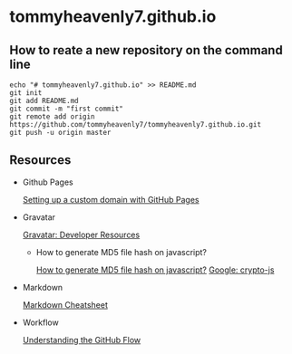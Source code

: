 # tommyheavenly7.github.io

## How to reate a new repository on the command line
```
echo "# tommyheavenly7.github.io" >> README.md
git init
git add README.md
git commit -m "first commit"
git remote add origin https://github.com/tommyheavenly7/tommyheavenly7.github.io.git
git push -u origin master
```
## Resources

* Github Pages

  [Setting up a custom domain with GitHub Pages](https://help.github.com/articles/setting-up-a-custom-domain-with-github-pages/)

* Gravatar

  [Gravatar: Developer Resources](http://en.gravatar.com/site/implement/)
  
  + How to generate MD5 file hash on javascript?
    
    [How to generate MD5 file hash on javascript?](http://stackoverflow.com/questions/14733374/how-to-generate-md5-file-hash-on-javascript)
    [Google: crypto-js](https://code.google.com/p/crypto-js/#MD5)

* Markdown

  [Markdown Cheatsheet](https://github.com/adam-p/markdown-here/wiki/Markdown-Cheatsheet)  

* Workflow

  [Understanding the GitHub Flow](https://guides.github.com/introduction/flow/)
